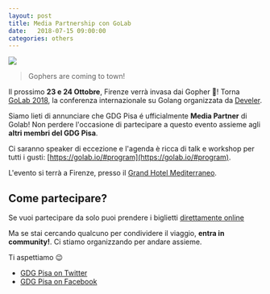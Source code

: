 ```yaml
---
layout: post
title: Media Partnership con GoLab
date:   2018-07-15 09:00:00
categories: others
---
```


<img style="display: block; margin: 0 auto;" src="https://i.imgur.com/jnILRku.jpg"/>

> Gophers are coming to town!

Il prossimo **23 e 24 Ottobre**, Firenze verrà invasa dai Gopher 🐹! Torna [GoLab 2018](https://golab.io/), la conferenza internazionale su Golang organizzata da [Develer](https://www.develer.com/).

Siamo lieti di annunciare che GDG Pisa é ufficialmente **Media Partner** di Golab! Non perdere l'occasione di partecipare a questo evento assieme agli **altri membri del GDG Pisa**. 

Ci saranno speaker di eccezione e l'agenda è ricca di talk e workshop per tutti i gusti: [https://golab.io/#program](https://golab.io/#program).

L'evento si terrà a Firenze, presso il [Grand Hotel Mediterraneo](https://golab.io/#venue). 

## Come partecipare?

Se vuoi partecipare da solo puoi prendere i biglietti [direttamente online](https://ti.to/develer/golab2018/?_ga=2.2592179.280560236.1531666314-184803994.1528866559)

Ma se stai cercando qualcuno per condividere il viaggio, **entra in community!**. Ci stiamo organizzando per andare assieme.

Ti aspettiamo 😉

* [GDG Pisa on Twitter](http://twitter.com/gdgPisa)
* [GDG Pisa on Facebook](http://facebook.com/gdgPisa)